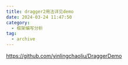 ```yaml
---
title: dragger2用法详见demo
date: 2024-03-24 11:47:50
category:
  - 框架编写分析
tag:
  - archive
---
```

https://github.com/yinlingchaoliu/DraggerDemo
